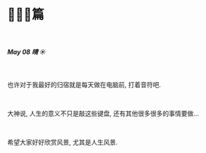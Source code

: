 # 🤷🏻‍♀️篇

<br >

##### May 08 晴 ☀️

<br >

也许对于我最好的归宿就是每天做在电脑前, 打着音符吧.

<br>

大神说, 人生的意义不只是敲这些键盘, 还有其他很多很多的事情要做...

<br>

希望大家好好欣赏风景, 尤其是人生风景.